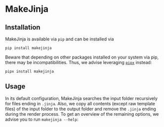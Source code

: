 # MakeJinja

## Installation

MakeJinja is available via `pip` and can be installed via

`pip install makejinja`

Beware that depending on other packages installed on your system via pip, there may be incompatibilities.
Thus, we advise leveraging [`pipx`](https://github.com/pypa/pipx) instead:

`pipx install makejinja`

## Usage

In its default configuration, MakeJinja searches the input folder recursively for files ending in `.jinja`.
Also, we copy all contents (except raw template files) of the input folder to the output folder and remove the `.jinja` ending during the render process.
To get an overview of the remaining options, we advise you to run `makejinja --help`:

<!-- Regenerate: COLUMNS=120 py makejinja --help | pbcopy -->
